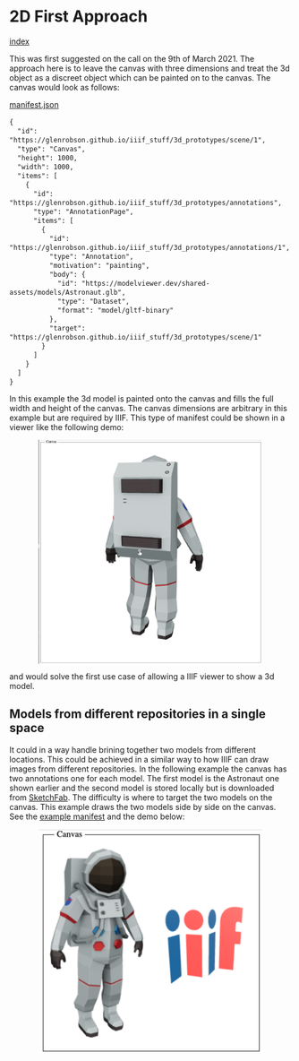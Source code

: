 # 2D First Approach
[index](../)

This was first suggested on the call on the 9th of March 2021. The approach here is to leave the canvas with three dimensions and treat the 3d object as a discreet object which can be painted on to the canvas. The canvas would look as follows:

[manifest.json](manifest.json)
```
{
  "id": "https://glenrobson.github.io/iiif_stuff/3d_prototypes/scene/1",
  "type": "Canvas",
  "height": 1000,
  "width": 1000,
  "items": [
    {
      "id": "https://glenrobson.github.io/iiif_stuff/3d_prototypes/annotations",
      "type": "AnnotationPage",
      "items": [
        {
          "id": "https://glenrobson.github.io/iiif_stuff/3d_prototypes/annotations/1",
          "type": "Annotation",
          "motivation": "painting",
          "body": {
            "id": "https://modelviewer.dev/shared-assets/models/Astronaut.glb",
            "type": "Dataset",
            "format": "model/gltf-binary"
          },
          "target": "https://glenrobson.github.io/iiif_stuff/3d_prototypes/scene/1"
        }
      ]
    }
  ]
}
```

In this example the 3d model is painted onto the canvas and fills the full width and height of the canvas. The canvas dimensions are arbitrary in this example but are required by IIIF.  This type of manifest could be shown in a viewer like the following demo: 

<a href="Astronaut.html">
    <img src="Astronaut_on_canvas.png" alt="Demo showing the Astronaut 3d model on a 2d canvas" style="width: 400px; display: block; margin-left: auto; margin-right: auto;"/>
</a>

and would solve the first use case of allowing a IIIF viewer to show a 3d model. 

## Models from different repositories in a single space

It could in a way handle brining together two models from different locations. This could be achieved in a similar way to how IIIF can draw images from different repositories. In the following example the canvas has two annotations one for each model. The first model is the Astronaut one shown earlier and the second model is stored locally but is downloaded from [SketchFab](https://skfb.ly/6SWEH). The difficulty is where to target the two models on the canvas. This example draws the two models side by side on the canvas. See the [example manifest](side_by_side.json) and the demo below:

<a href="side_by_side.html">
    <img src="side_by_side.png" alt="Demo showing the 2 3d models on a single 2d canvas" style="width: 400px; display: block; margin-left: auto; margin-right: auto;"/>
</a>

